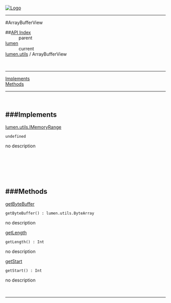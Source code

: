 
[![Logo](../../../images/logo.png)](../../../index.html)

---

#ArrayBufferView


##[API Index](../../../api/index.html#lumen.utils)   
&emsp;&emsp;&emsp;parent    
[lumen](../)     
&emsp;&emsp;&emsp;current    
[lumen.utils](./) / ArrayBufferView

<br/>

---


[Implements](#Implements)   
[Methods](#Methods)   


---

&nbsp;   

<a class="lift" name="Implements" ></a>
###Implements   
---
<a class="lift" name="lumen.utils.IMemoryRange" href="#lumen.utils.IMemoryRange">lumen.utils.IMemoryRange</a>



`undefined`

<span class="small_desc_flat"> no description </span>   

&nbsp;   

&nbsp;   

&nbsp;   

<a class="lift" name="Methods" ></a>
###Methods   
---
<a class="lift" name="getByteBuffer" href="#getByteBuffer">getByteBuffer</a>



`getByteBuffer() : lumen.utils.ByteArray`

<span class="small_desc_flat"> no description </span>   

<a class="lift" name="getLength" href="#getLength">getLength</a>



`getLength() : Int`

<span class="small_desc_flat"> no description </span>   

<a class="lift" name="getStart" href="#getStart">getStart</a>



`getStart() : Int`

<span class="small_desc_flat"> no description </span>   



&nbsp;
&nbsp;
&nbsp;

---  


&nbsp;   
&nbsp;   